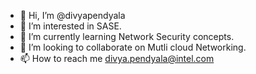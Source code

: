 - 👋 Hi, I’m @divyapendyala
- 👀 I’m interested in SASE.
- 🌱 I’m currently learning Network Security concepts.
- 💞️ I’m looking to collaborate on Mutli cloud Networking.
- 📫 How to reach me divya.pendyala@intel.com

<!---
divyapendyala/divyapendyala is a ✨ special ✨ repository because its `README.md` (this file) appears on your GitHub profile.
You can click the Preview link to take a look at your changes.
--->
